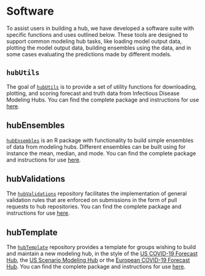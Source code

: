 # Software  

To assist users in building a hub, we have developed a software suite with specific functions and uses outlined below. These tools are designed to support common modeling hub tasks, like loading model output data, plotting the model output data, building ensembles using the data, and in some cases evaluating the predictions made by different models.  

## `hubUtils`  

The goal of [`hubUtils`](https://github.com/Infectious-Disease-Modeling-Hubs/hubUtils) is to provide a set of utility functions for downloading, plotting, and scoring forecast and truth data from Infectious Disease Modeling Hubs. You can find the complete package and instructions for use [here](https://github.com/Infectious-Disease-Modeling-Hubs/hubUtils).  

## hubEnsembles  

[`hubEnsembles`](https://github.com/Infectious-Disease-Modeling-Hubs/hubEnsembles) is an R package with functionality to build simple ensembles of data from modeling hubs. Different ensembles can be built using for instance the mean, median, and mode. You can find the complete package and instructions for use [here](https://github.com/Infectious-Disease-Modeling-Hubs/hubEnsembles).  

## hubValidations  

The [`hubValidations`](https://github.com/Infectious-Disease-Modeling-Hubs/hubValidations) repository facilitates the implementation of general validation rules that are enforced on submissions in the form of pull requests to hub repositories. You can find the complete package and instructions for use [here](https://github.com/Infectious-Disease-Modeling-Hubs/hubValidations).  

## hubTemplate

The [`hubTemplate`](https://github.com/Infectious-Disease-Modeling-Hubs/hubTemplate) repository provides a template for groups wishing to build and maintain a new modeling hub, in the style of the [US COVID-19 Forecast Hub](https://github.com/reichlab/covid19-forecast-hub), the [US Scenario Modeling Hub](https://github.com/midas-network/covid19-scenario-modeling-hub) or the [European COVID-19 Forecast Hub](https://github.com/covid19-forecast-hub-europe/covid19-forecast-hub-europe). You can find the complete package and instructions for use [here](https://github.com/Infectious-Disease-Modeling-Hubs/hubTemplate).  

